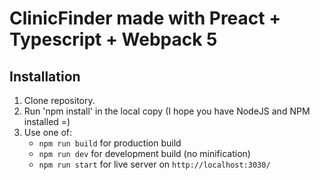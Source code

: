 # ClinicFinder made with Preact + Typescript + Webpack 5

## Installation

1. Clone repository.
2. Run 'npm install' in the local copy (I hope you have NodeJS and NPM installed =)
3. Use one of:
    * `npm run build` for production build
    * `npm run dev` for development build (no minification)
    * `npm run start` for live server on `http://localhost:3030/`
